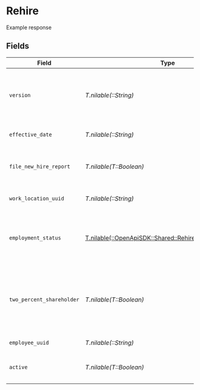 # Rehire

Example response


## Fields

| Field                                                                                                                                                                         | Type                                                                                                                                                                          | Required                                                                                                                                                                      | Description                                                                                                                                                                   |
| ----------------------------------------------------------------------------------------------------------------------------------------------------------------------------- | ----------------------------------------------------------------------------------------------------------------------------------------------------------------------------- | ----------------------------------------------------------------------------------------------------------------------------------------------------------------------------- | ----------------------------------------------------------------------------------------------------------------------------------------------------------------------------- |
| `version`                                                                                                                                                                     | *T.nilable(::String)*                                                                                                                                                         | :heavy_minus_sign:                                                                                                                                                            | The current version of the object. See the [versioning guide](https://docs.gusto.com/embedded-payroll/docs/versioning#object-layer) for information on how to use this field. |
| `effective_date`                                                                                                                                                              | *T.nilable(::String)*                                                                                                                                                         | :heavy_minus_sign:                                                                                                                                                            | The day when the employee returns to work.                                                                                                                                    |
| `file_new_hire_report`                                                                                                                                                        | *T.nilable(T::Boolean)*                                                                                                                                                       | :heavy_minus_sign:                                                                                                                                                            | The boolean flag indicating whether Gusto will file a new hire report for the employee.                                                                                       |
| `work_location_uuid`                                                                                                                                                          | *T.nilable(::String)*                                                                                                                                                         | :heavy_minus_sign:                                                                                                                                                            | The uuid of the employee's work location.                                                                                                                                     |
| `employment_status`                                                                                                                                                           | [T.nilable(::OpenApiSDK::Shared::RehireEmploymentStatus)](../../models/shared/rehireemploymentstatus.md)                                                                      | :heavy_minus_sign:                                                                                                                                                            | The employee's employment status. Supplying an invalid option will set the employment_status to *not_set*.                                                                    |
| `two_percent_shareholder`                                                                                                                                                     | *T.nilable(T::Boolean)*                                                                                                                                                       | :heavy_minus_sign:                                                                                                                                                            | Whether the employee is a two percent shareholder of the company. This field only applies to companies with an S-Corp entity type.                                            |
| `employee_uuid`                                                                                                                                                               | *T.nilable(::String)*                                                                                                                                                         | :heavy_minus_sign:                                                                                                                                                            | The UUID of the employee.                                                                                                                                                     |
| `active`                                                                                                                                                                      | *T.nilable(T::Boolean)*                                                                                                                                                       | :heavy_minus_sign:                                                                                                                                                            | Whether the employee's rehire has gone into effect.                                                                                                                           |
